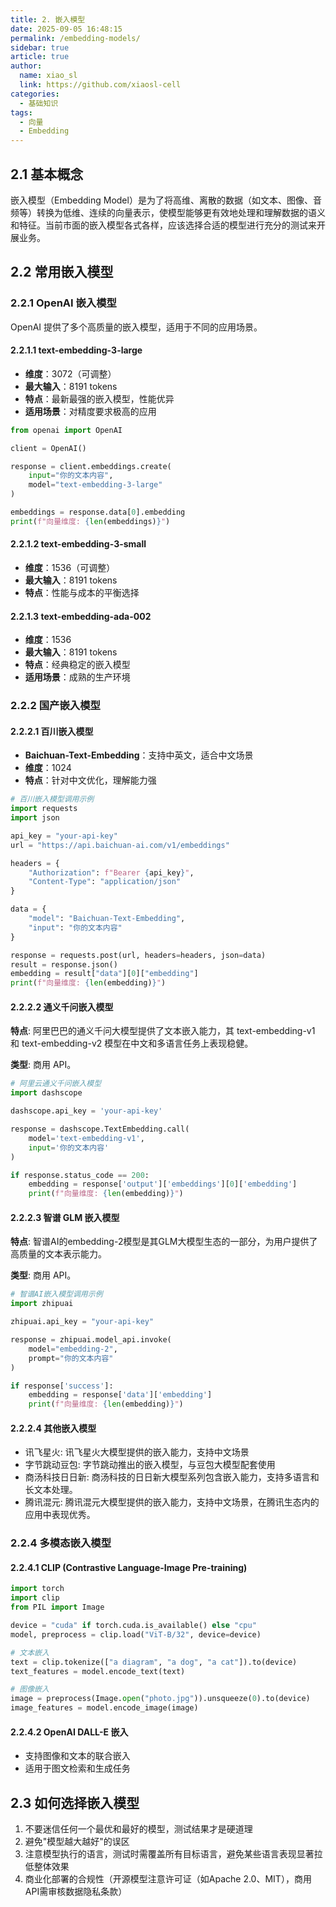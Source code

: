 ```yaml
---
title: 2. 嵌入模型
date: 2025-09-05 16:48:15
permalink: /embedding-models/
sidebar: true
article: true
author: 
  name: xiao_sl
  link: https://github.com/xiaosl-cell
categories: 
  - 基础知识
tags: 
  - 向量
  - Embedding
---
```


## 2.1 基本概念
嵌入模型（Embedding Model）是为了将高维、离散的数据（如文本、图像、音频等）转换为低维、连续的向量表示，使模型能够更有效地处理和理解数据的语义和特征。当前市面的嵌入模型各式各样，应该选择合适的模型进行充分的测试来开展业务。

## 2.2 常用嵌入模型

### 2.2.1 OpenAI 嵌入模型

OpenAI 提供了多个高质量的嵌入模型，适用于不同的应用场景。

#### 2.2.1.1 text-embedding-3-large
- **维度**：3072（可调整）
- **最大输入**：8191 tokens
- **特点**：最新最强的嵌入模型，性能优异
- **适用场景**：对精度要求极高的应用

```python
from openai import OpenAI

client = OpenAI()

response = client.embeddings.create(
    input="你的文本内容",
    model="text-embedding-3-large"
)

embeddings = response.data[0].embedding
print(f"向量维度: {len(embeddings)}")
```

#### 2.2.1.2 text-embedding-3-small
- **维度**：1536（可调整）
- **最大输入**：8191 tokens
- **特点**：性能与成本的平衡选择

#### 2.2.1.3 text-embedding-ada-002
- **维度**：1536
- **最大输入**：8191 tokens
- **特点**：经典稳定的嵌入模型
- **适用场景**：成熟的生产环境

### 2.2.2 国产嵌入模型

#### 2.2.2.1 百川嵌入模型
- **Baichuan-Text-Embedding**：支持中英文，适合中文场景
- **维度**：1024
- **特点**：针对中文优化，理解能力强

```python
# 百川嵌入模型调用示例
import requests
import json

api_key = "your-api-key"
url = "https://api.baichuan-ai.com/v1/embeddings"

headers = {
    "Authorization": f"Bearer {api_key}",
    "Content-Type": "application/json"
}

data = {
    "model": "Baichuan-Text-Embedding",
    "input": "你的文本内容"
}

response = requests.post(url, headers=headers, json=data)
result = response.json()
embedding = result["data"][0]["embedding"]
print(f"向量维度: {len(embedding)}")
```

#### 2.2.2.2 通义千问嵌入模型
**特点**: 阿里巴巴的通义千问大模型提供了文本嵌入能力，其 text-embedding-v1 和 text-embedding-v2 模型在中文和多语言任务上表现稳健。

**类型**: 商用 API。

```python
# 阿里云通义千问嵌入模型
import dashscope

dashscope.api_key = 'your-api-key'

response = dashscope.TextEmbedding.call(
    model='text-embedding-v1',
    input='你的文本内容'
)

if response.status_code == 200:
    embedding = response['output']['embeddings'][0]['embedding']
    print(f"向量维度: {len(embedding)}")
```

#### 2.2.2.3 智谱 GLM 嵌入模型
**特点**: 智谱AI的embedding-2模型是其GLM大模型生态的一部分，为用户提供了高质量的文本表示能力。

**类型**: 商用 API。

```python
# 智谱AI嵌入模型调用示例
import zhipuai

zhipuai.api_key = "your-api-key"

response = zhipuai.model_api.invoke(
    model="embedding-2",
    prompt="你的文本内容"
)

if response['success']:
    embedding = response['data']['embedding']
    print(f"向量维度: {len(embedding)}")
```

#### 2.2.2.4 其他嵌入模型

- 讯飞星火: 讯飞星火大模型提供的嵌入能力，支持中文场景
- 字节跳动豆包: 字节跳动推出的嵌入模型，与豆包大模型配套使用
- 商汤科技日日新: 商汤科技的日日新大模型系列包含嵌入能力，支持多语言和长文本处理。
- 腾讯混元: 腾讯混元大模型提供的嵌入能力，支持中文场景，在腾讯生态内的应用中表现优秀。


### 2.2.4 多模态嵌入模型

#### 2.2.4.1 CLIP (Contrastive Language-Image Pre-training)
```python
import torch
import clip
from PIL import Image

device = "cuda" if torch.cuda.is_available() else "cpu"
model, preprocess = clip.load("ViT-B/32", device=device)

# 文本嵌入
text = clip.tokenize(["a diagram", "a dog", "a cat"]).to(device)
text_features = model.encode_text(text)

# 图像嵌入
image = preprocess(Image.open("photo.jpg")).unsqueeze(0).to(device)
image_features = model.encode_image(image)
```

#### 2.2.4.2 OpenAI DALL-E 嵌入
- 支持图像和文本的联合嵌入
- 适用于图文检索和生成任务

## 2.3 如何选择嵌入模型

1. 不要迷信任何一个最优和最好的模型，测试结果才是硬道理
2. 避免"模型越大越好"的误区
3. 注意模型执行的语言，测试时需覆盖所有目标语言，避免某些语言表现显著拉低整体效果
4. 商业化部署的合规性（开源模型注意许可证（如Apache 2.0、MIT），商用API需审核数据隐私条款）

